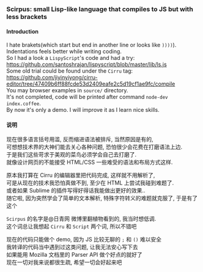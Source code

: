 
### Scirpus: small Lisp-like language that compiles to JS but with less brackets  

#### Introduction  

I hate brakets(which start but end in another line or looks like `))))`).  
Indentations feels better while writing coding.  
So I had a look a `LispyScript`'s code and had a try:  
https://github.com/santoshrajan/lispyscript/blob/master/lib/ls.js  
Some old trial could be found under the `Cirru` tag:  
https://github.com/jiyinyiyong/cirru-editor/tree/47409b6ff88fcde53d2409eafe2c5d19cf1ae9fc/compile  
You may browser examples in `source/` directory.  
It's not completed, code will be printed after command `node-dev index.coffee`.  
By now it's only a demo. I will improve it as I learn nice skills.  

#### 说明  

现在很多语言括号用滥, 反而缩进语法被排斥, 当然原因是有的,  
可想想技术界的大神们能去关心各种问题, 恐怕很少会花费在打磨语法上边.  
于是我们这些苛求于美观的菜鸟必须学会自己去打磨了.  
就像设计网页的不能接受 HTML/CSS 一些难受的语法和布局方式这样.  

原本我打算在 Cirru 的编辑器里把代码完成, 这样就不用解析了,  
可是从现在的技术我恐怕真做不到, 至少在 HTML 上尝试我碰到难题了.  
或者如果 Sublime 的插件写得好得话我能做出更好的效果..  
随它啦, 因为突然学会了简单的文本解析, 特殊字符转义的难题就克服了, 于是有了这个  

`Scirpus` 的名字是@日青网 微博里翻植物看到的, 我当时想低调.  
这个词总让我想起 `Cirru` 和 `Script` 两个词, 所以不错吧  

现在的代码只能做个 demo, 因为 JS 比较无聊的 `;` 和 `()` 难以安全  
我转译的代码当中遇到过这类问题, 让我无法安心写下去  
如果能用 Mozilla 文档里的 Parser API 做个好点的就好了  
现在一切对我来说都很生疏, 希望一切会好起来吧  
